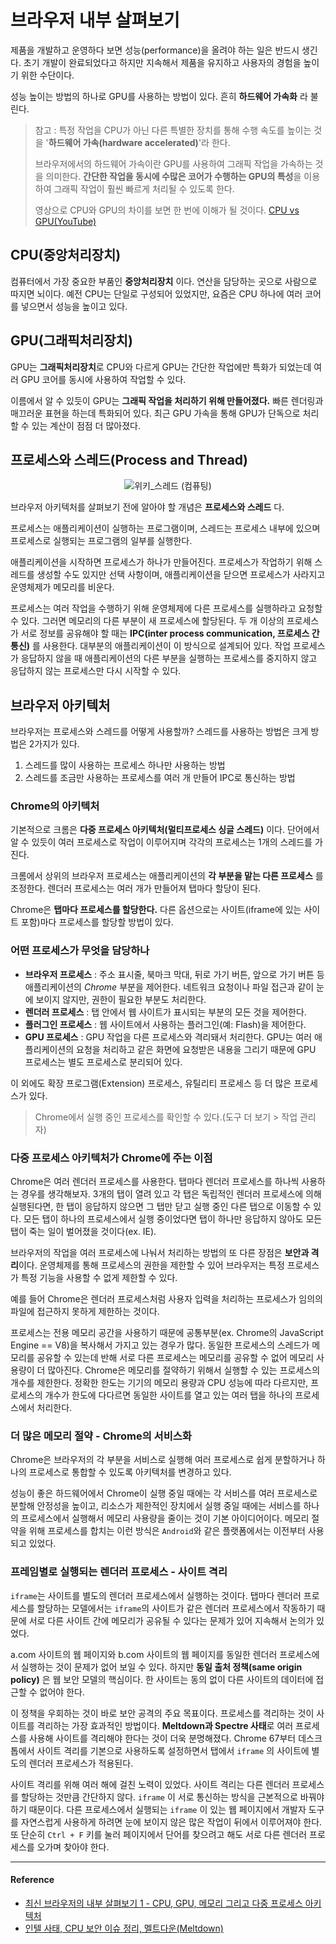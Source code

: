 # 브라우저 내부 살펴보기

제품을 개발하고 운영하다 보면 성능(performance)을 올려야 하는 일은 반드시 생긴다. 초기 개발이 완료되었다고 하지만 지속해서 제품을 유지하고 사용자의 경험을 높이기 위한 수단이다.

성능 높이는 방법의 하나로 GPU를 사용하는 방법이 있다. 흔히 **하드웨어 가속화** 라 불린다. 

> 참고 : 특정 작업을 CPU가 아닌 다른 특별한 장치를 통해 수행 속도를 높이는 것을 '**하드웨어 가속(hardware accelerated)**'라 한다. 
> 
> 브라우저에서의 하드웨어 가속이란 GPU를 사용하여 그래픽 작업을 가속하는 것을 의미한다. **간단한 작업을 동시에 수많은 코어가 수행하는 GPU의 특성**을 이용하여  그래픽 작업이 훨씬 빠르게 처리될 수 있도록 한다.
> 
> 영상으로 CPU와 GPU의 차이를 보면 한 번에 이해가 될 것이다. [CPU vs GPU(YouTube)](https://www.youtube.com/watch?v=-P28LKWTzrI)

## CPU(중앙처리장치)

컴퓨터에서 가장 중요한 부품인 **중앙처리장치** 이다. 연산을 담당하는 곳으로 사람으로 따지면 뇌이다. 예전 CPU는 단일로 구성되어 있었지만, 요즘은 CPU 하나에 여러 코어를 넣으면서 성능을 높이고 있다. 

## GPU(그래픽처리장치)

GPU는 **그래픽처리장치**로 CPU와 다르게 GPU는 간단한 작업에만 특화가 되었는데 여러 GPU 코어를 동시에 사용하여 작업할 수 있다.

이름에서 알 수 있듯이 GPU는 **그래픽 작업을 처리하기 위해 만들어졌다.**  빠른 렌더링과 매끄러운 표현을 하는데 특화되어 있다. 최근 GPU 가속을 통해 GPU가 단독으로 처리할 수 있는 계산이 점점 더 많아졌다.

## 프로세스와 스레드(Process and Thread)

<p align='center'>
  <img src='https://user-images.githubusercontent.com/24274424/58023551-01888a80-7b4b-11e9-91a9-2ef7f8323ac8.png' alt='위키_스레드 (컴퓨팅)'>
</p>

브라우저 아키텍처를 살펴보기 전에 알아야 할 개념은 **프로세스와 스레드** 다. 

프로세스는 애플리케이션이 실행하는 프로그램이며, 스레드는 프로세스 내부에 있으며 프로세스로 실행되는 프로그램의 일부를 실행한다.

애플리케이션을 시작하면 프로세스가 하나가 만들어진다. 프로세스가 작업하기 위해 스레드를 생성할 수도 있지만 선택 사항이며, 애플리케이션을 닫으면 프로세스가 사라지고 운영체제가 메모리를 비운다.

프로세스는 여러 작업을 수행하기 위해 운영체제에 다른 프로세스를 실행하라고 요청할 수 있다. 그러면 메모리의 다른 부분이 새 프로세스에 할당된다. 두 개 이상의 프로세스가 서로 정보를 공유해야 할 때는 **IPC(inter process communication, 프로세스 간 통신)** 를 사용한다. 대부분의 애플리케이션이 이 방식으로 설계되어 있다. 작업 프로세스가 응답하지 않을 때 애플리케이션의 다른 부분을 실행하는 프로세스를 중지하지 않고 응답하지 않는 프로세스만 다시 시작할 수 있다.

## 브라우저 아키텍처

브라우저는 프로세스와 스레드를 어떻게 사용할까? 스레드를 사용하는 방법은 크게 방법은 2가지가 있다.

1. 스레드를 많이 사용하는 프로세스 하나만 사용하는 방법
2. 스레드를 조금만 사용하는 프로세스를 여러 개 만들어 IPC로 통신하는 방법

### Chrome의 아키텍처

기본적으로 크롬은 **다중 프로세스 아키텍처(멀티프로세스 싱글 스레드)** 이다. 단어에서 알 수 있듯이 여러 프로세스로 작업이 이루어지며 각각의 프로세스는 1개의 스레드를 가진다.

크롬에서 상위의 브라우저 프로세스는 애플리케이션의 **각 부분을 맡는 다른 프로세스** 를 조정한다. 렌더러 프로세스는 여러 개가 만들어져 탭마다 할당이 된다. 

Chrome은 **탭마다 프로세스를 할당한다.** 다른 옵션으로는 사이트(iframe에 있는 사이트 포함)마다 프로세스를 할당할 방법이 있다.

### 어떤 프로세스가 무엇을 담당하나

- **브라우저 프로세스**	 : 주소 표시줄, 북마크 막대, 뒤로 가기 버튼, 앞으로 가기 버튼 등 애플리케이션의 *Chrome* 부분을 제어한다. 네트워크 요청이나 파일 접근과 같이 눈에 보이지 않지만, 권한이 필요한 부분도 처리한다.
- **렌더러 프로세스**	: 탭 안에서 웹 사이트가 표시되는 부분의 모든 것을 제어한다.
- **플러그인 프로세스**	: 웹 사이트에서 사용하는 플러그인(예: Flash)을 제어한다.
- **GPU 프로세스** : GPU 작업을 다른 프로세스와 격리돼서 처리한다. GPU는 여러 애플리케이션의 요청을 처리하고 같은 화면에 요청받은 내용을 그리기 때문에 GPU 프로세스는 별도 프로세스로 분리되어 있다.

이 외에도 확장 프로그램(Extension) 프로세스, 유틸리티 프로세스 등 더 많은 프로세스가 있다.

> Chrome에서 실행 중인 프로세스를 확인할 수 있다.(도구 더 보기 > 작업 관리자) 

### 다중 프로세스 아키텍처가 Chrome에 주는 이점

Chrome은 여러 렌더러 프로세스를 사용한다. 탭마다 렌더러 프로세스를 하나씩 사용하는 경우를 생각해보자. 3개의 탭이 열려 있고 각 탭은 독립적인 렌더러 프로세스에 의해 실행된다면, 한 탭이 응답하지 않으면 그 탭만 닫고 실행 중인 다른 탭으로 이동할 수 있다. 모든 탭이 하나의 프로세스에서 실행 중이었다면 탭이 하나만 응답하지 않아도 모든 탭이 죽는 일이 벌어졌을 것이다(ex. IE).

브라우저의 작업을 여러 프로세스에 나눠서 처리하는 방법의 또 다른 장점은 **보안과 격리**이다. 운영체제를 통해 프로세스의 권한을 제한할 수 있어 브라우저는 특정 프로세스가 특정 기능을 사용할 수 없게 제한할 수 있다. 

예를 들어 Chrome은 렌더러 프로세스처럼 사용자 입력을 처리하는 프로세스가 임의의 파일에 접근하지 못하게 제한하는 것이다.

프로세스는 전용 메모리 공간을 사용하기 때문에 공통부분(ex. Chrome의 JavaScript Engine == V8)을 복사해서 가지고 있는 경우가 많다. 동일한 프로세스의 스레드가 메모리를 공유할 수 있는데 반해 서로 다른 프로세스는 메모리를 공유할 수 없어 메모리 사용량이 더 많아진다. Chrome은 메모리를 절약하기 위해서 실행할 수 있는 프로세스의 개수를 제한한다. 정확한 한도는 기기의 메모리 용량과 CPU 성능에 따라 다르지만, 프로세스의 개수가 한도에 다다르면 동일한 사이트를 열고 있는 여러 탭을 하나의 프로세스에서 처리한다.

### 더 많은 메모리 절약 - Chrome의 서비스화

Chrome은 브라우저의 각 부분을 서비스로 실행해 여러 프로세스로 쉽게 분할하거나 하나의 프로세스로 통합할 수 있도록 아키텍처를 변경하고 있다.

성능이 좋은 하드웨어에서 Chrome이 실행 중일 때에는 각 서비스를 여러 프로세스로 분할해 안정성을 높이고, 리소스가 제한적인 장치에서 실행 중일 때에는 서비스를 하나의 프로세스에서 실행해서 메모리 사용량을 줄이는 것이 기본 아이디어이다. 메모리 절약을 위해 프로세스를 합치는 이런 방식은 `Android`와 같은 플랫폼에서는 이전부터 사용되고 있었다.

### 프레임별로 실행되는 렌더러 프로세스 - 사이트 격리

`iframe`는 사이트를 별도의 렌더러 프로세스에서 실행하는 것이다. 탭마다 렌더러 프로세스를 할당하는 모델에서는 `iframe`의 사이트가 같은 렌더러 프로세스에서 작동하기 때문에 서로 다른 사이트 간에 메모리가 공유될 수 있다는 문제가 있어 지속해서 논의가 있었다. 

a.com 사이트의 웹 페이지와 b.com 사이트의 웹 페이지를 동일한 렌더러 프로세스에서 실행하는 것이 문제가 없어 보일 수 있다. 하지만 **동일 출처 정책(same origin policy)** 은 웹 보안 모델의 핵심이다. 한 사이트는 동의 없이 다른 사이트의 데이터에 접근할 수 없어야 한다. 

이 정책을 우회하는 것이 바로 보안 공격의 주요 목표이다. 프로세스를 격리하는 것이 사이트를 격리하는 가장 효과적인 방법이다. **Meltdown과 Spectre 사태**로 여러 프로세스를 사용해 사이트를 격리해야 한다는 것이 더욱 분명해졌다. Chrome 67부터 데스크톱에서 사이트 격리를 기본으로 사용하도록 설정하면서 탭에서 `iframe` 의 사이트에 별도의 렌더러 프로세스가 적용된다.

사이트 격리를 위해 여러 해에 걸친 노력이 있었다. 사이트 격리는 다른 렌더러 프로세스를 할당하는 것만큼 간단하지 않다. `iframe` 이 서로 통신하는 방식을 근본적으로 바꿔야 하기 때문이다. 다른 프로세스에서 실행되는 `iframe` 이 있는 웹 페이지에서 개발자 도구를 자연스럽게 사용하게 하려면 눈에 보이지 않은 많은 작업이 뒤에서 이루어져야 한다. 또 단순히 `Ctrl + F` 키를 눌러 페이지에서 단어를 찾으려고 해도 서로 다른 렌더러 프로세스를 오가며 찾아야 한다.

---

#### Reference

- [최신 브라우저의 내부 살펴보기 1 - CPU, GPU, 메모리 그리고 다중 프로세스 아키텍처](https://d2.naver.com/helloworld/2922312)
- [인텔 사태, CPU 보안 이슈 정리, 멜트다운(Meltdown)](https://fillin.tistory.com/259)